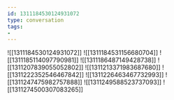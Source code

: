 ```yaml
---
id: 1311184530124931072
type: conversation
tags:
- 
---
```

![[1311184530124931072]]
![[1311184531156680704]]
![[1311185114097790981]]
![[1311186487149428738]]
![[1311207839055052802]]
![[1311213371983687680]]
![[1311222352546467842]]
![[1311226463467732993]]
![[1311247475982757888]]
![[1311249588523737093]]
![[1311274500307083265]]

